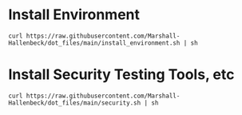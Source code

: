 # Install Environment
`curl https://raw.githubusercontent.com/Marshall-Hallenbeck/dot_files/main/install_environment.sh | sh`

# Install Security Testing Tools, etc
`curl https://raw.githubusercontent.com/Marshall-Hallenbeck/dot_files/main/security.sh | sh`
